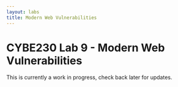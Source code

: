 ```yaml
---
layout: labs
title: Modern Web Vulnerabilities
---
```

# CYBE230 Lab 9 - Modern Web Vulnerabilities

This is currently a work in progress, check back later for updates.
